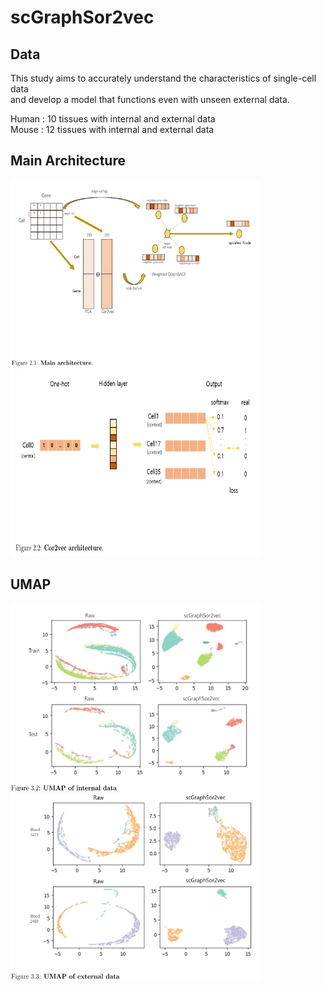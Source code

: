 # scGraphSor2vec

## Data
This study aims to accurately understand the characteristics of single-cell data <br/>
and develop a model that functions even with unseen external data. <br/>

Human : 10 tissues with internal and external data <br/>
Mouse : 12 tissues with internal and external data <br/>

## Main Architecture
<img src='./images/main_architecture.png' width="400" height="300"/> <img src='./images/cor2vec.png' width="400" height="300"/>

## UMAP
<img src='./images/internal_umap.png' width="400" height="300"/> <img src='./images/external_umap.png' width="400" height="300"/>
